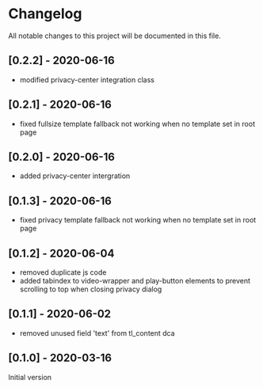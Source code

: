 # Changelog
All notable changes to this project will be documented in this file.

## [0.2.2] - 2020-06-16
- modified privacy-center integration class

## [0.2.1] - 2020-06-16
-  fixed fullsize template fallback not working when no template set in root page

## [0.2.0] - 2020-06-16
- added privacy-center intergration

## [0.1.3] - 2020-06-16
- fixed privacy template fallback not working when no template set in root page

## [0.1.2] - 2020-06-04
- removed duplicate js code
- added tabindex to video-wrapper and play-button elements to prevent scrolling to top when closing privacy dialog

## [0.1.1] - 2020-06-02
- removed unused field 'text' from tl_content dca

## [0.1.0] - 2020-03-16

Initial version

